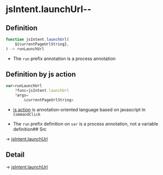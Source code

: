 # jsIntent.launchUrl--

## Definition

```js.js
function jsIntent.launchUrl(
	${currentPageUrlString},
) -> runLaunchUrl
```

- The `run` prefix annotation is a process annotation
## Definition by js action

```js.js
var=runLaunchUrl
	?func=jsIntent.launchUrl
	?args=
		&currentPageUrlString=
```

- [js action](#) is annotation-oriented language based on javascript in `CommandClick`

- The `run` prefix definition on `var` is a process annotation, not a variable definition## Src

-> [jsIntent.launchUrl](https://github.com/puutaro/CommandClick/blob/master/app/src/main/java/com/puutaro/commandclick/fragment_lib/terminal_fragment/js_interface/JsIntent.kt#L73)

## Detail

-> [jsIntent.launchUrl](https://github.com/puutaro/CommandClick/blob/master/md/developer/js_interface/details/JsIntent/launchUrl.md)
